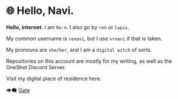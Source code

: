 # 🌐 Hello, Navi.

**Hello, internet.** I am `Re:n`. I also go by `ren` or `lapis`.

My common username is `renavi`, but I use `vrnavi` if that is taken.

My pronouns are `she/her`, and I am a `digital witch` of sorts.

Repositories on this account are mostly for my writing, as well as the OneShot Discord Server.

Visit my digital place of residence here.

👁‍🗨 [Gate](https://0ccu.lt)
